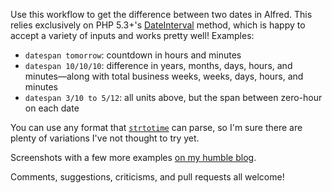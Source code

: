Use this workflow to get the difference between two dates in Alfred. This relies exclusively on PHP 5.3+'s [DateInterval](http://www.php.net/manual/en/dateinterval.format.php) method, which is happy to accept a variety of inputs and works pretty well! Examples:

- `datespan tomorrow`: countdown in hours and minutes
- `datespan 10/10/10`: difference in years, months, days, hours, and minutes—along with total business weeks, weeks, days, hours, and minutes
- `datespan 3/10 to 5/12`: all units above, but the span between zero-hour on each date

You can use any format that [`strtotime`](https://php.net/manual/en/function.strtotime.php) can parse, so I'm sure there are plenty of variations I've not thought to try yet.

Screenshots with a few more examples [on my humble blog](http://workingconcept.com/blog/date-span-alfred-workflow).

Comments, suggestions, criticisms, and pull requests all welcome!
